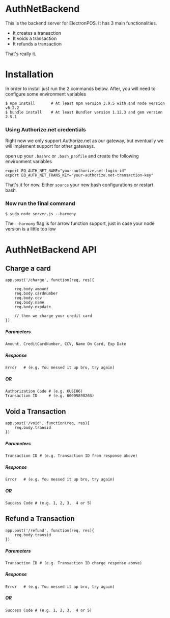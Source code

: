 # AuthNetBackend

This is the backend server for ElectronPOS. It has 3 main functionalities.

* It creates a transaction
* It voids a transaction
* It refunds a transaction

That's really it.

# Installation

In order to install just run the 2 commands below. After, you will need to configure
some environment variables

    $ npm install       # At least npm version 3.9.5 with and node version v6.2.2
    $ bundle install    # At least Bundler version 1.12.3 and gem version 2.5.1

### Using Authorize.net credentials
Right now we only support Authorize.net as our gateway, but eventually we will
implement support for other gateways.


open up your `.bashrc` or `.bash_profile` and create the following environment variables

    export EQ_AUTH_NET_NAME="your-authorize.net-login-id"
    export EQ_AUTH_NET_TRANS_KEY="your-authorize.net-transaction-key"

That's it for now. Either `source` your new bash configurations or restart bash.

### Now run the final command

    $ sudo node server.js --harmony

The `--harmony` flag is for arrow function support, just in case your node version is a little too low


# AuthNetBackend API

## Charge a card

    app.post('/charge', function(req, res){

        req.body.amount
        req.body.cardnumber
        req.body.ccv
        req.body.name
        req.body.expdate

        // then we charge your credit card
    })


##### Parameters

    Amount, CreditCardNumber, CCV, Name On Card, Exp Date

##### Response  

    Error   # (e.g. You messed it up bro, try again)

##### OR

    Authorization Code # (e.g. KUSI06)
    Transaction ID     # (e.g. 60005898263)

## Void a Transaction

    app.post('/void', function(req, res){
        req.body.transid
    })

##### Parameters

    Transaction ID # (e.g. Transaction ID from response above)

##### Response  

    Error   # (e.g. You messed it up bro, try again)

##### OR

    Success Code # (e.g. 1, 2, 3,  4 or 5)


## Refund a Transaction

    app.post('/refund', function(req, res){
        req.body.transid
    })

##### Parameters

    Transaction ID # (e.g. Transaction ID charge response above)

##### Response  

    Error   # (e.g. You messed it up bro, try again)

##### OR

    Success Code # (e.g. 1, 2, 3,  4 or 5)
